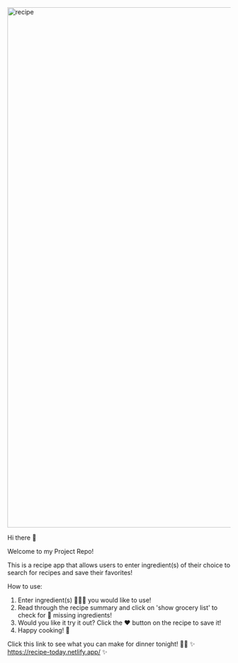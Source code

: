 <img width="1174" alt="recipe" src="https://user-images.githubusercontent.com/107310198/223765273-a56a77e0-2c67-4ea8-82fb-7fc0bc876394.png">

Hi there 👋

Welcome to my Project Repo!

This is a recipe app that allows users to enter ingredient(s) of their choice to search for recipes and save their favorites!

How to use:

1. Enter ingredient(s) 🥕🥚🥩 you would like to use!
2. Read through the recipe summary and click on 'show grocery list' to check for 🛒 missing ingredients!
3. Would you like it try it out?  Click the ❤️ button on the recipe to save it!
4. Happy cooking! 🍳

Click this link to see what you can make for dinner tonight! 👨‍🍳
✨ https://recipe-today.netlify.app/ ✨
